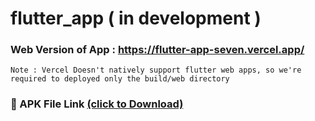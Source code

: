 # flutter_app ( in development )
### Web Version of App : https://flutter-app-seven.vercel.app/  
```
Note : Vercel Doesn't natively support flutter web apps, so we're required to deployed only the build/web directory
```
### 🔗 APK File Link [(click to Download)](https://drive.google.com/file/d/1uaV9eV5_2tDb9UmpkwQT-WflnzjYT2Jy/view?usp=sharing)
